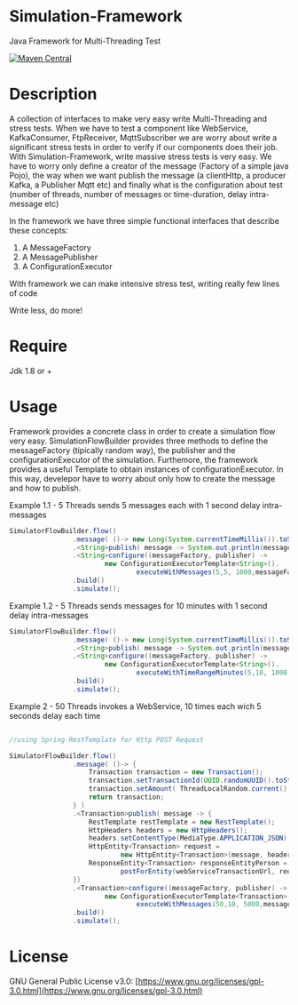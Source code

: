 Simulation-Framework
======================
Java Framework for Multi-Threading Test

[![Maven Central](https://maven-badges.herokuapp.com/maven-central/com.github.salvatore-lanzini/simulation-framework/badge.svg)](https://maven-badges.herokuapp.com/maven-central/com.github.salvatore-lanzini/simulation-framework)

Description
=======
A collection of interfaces to make very easy write Multi-Threading and stress tests.
When we have to test a component like WebService, KafkaConsumer, FtpReceiver, MqttSubscriber
we are worry about write a significant stress tests in order to verify if our components
does their job.
With Simulation-Framework, write massive stress tests is very easy.
We have to worry only define a creator of the message (Factory of a simple java Pojo), the way when we want
publish the message (a clientHttp, a producer Kafka, a Publisher Mqtt etc) and finally what is the
configuration about test (number of threads, number of messages or time-duration, delay intra-message etc)

In the framework we have three simple functional interfaces that describe these concepts:

1) A MessageFactory
2) A MessagePublisher
3) A ConfigurationExecutor

With framework we can make intensive stress test, writing really few lines of code

Write less, do more!

Require
=======
Jdk 1.8 or +

Usage
=======
Framework provides a concrete class in order to create a simulation flow very easy.
SimulationFlowBuilder provides three methods to define the messageFactory (tipically random way), the publisher and
the configurationExecutor of the simulation.
Furthemore, the framework provides a useful Template to obtain instances of configurationExecutor.
In this way, develepor have to worry about only how to create the message and how to publish.


Example 1.1 - 5 Threads sends 5 messages each with 1 second delay intra-messages

```java
SimulatorFlowBuilder.flow()
                .message( ()-> new Long(System.currentTimeMillis()).toString() ) //define a messageFactory
                .<String>publish( message -> System.out.println(message)) //define a messagePublisher
                .<String>configure((messageFactory, publisher) ->
                        new ConfigurationExecutorTemplate<String>().
                                executeWithMessages(5,5, 1000,messageFactory,publisher)) //define a configurationExecutor very easy with ConfigurationExecutorTemplate
                .build()
                .simulate();
```             
   
Example 1.2 - 5 Threads sends messages for 10 minutes with 1 second delay intra-messages

```java
SimulatorFlowBuilder.flow()
                .message( ()-> new Long(System.currentTimeMillis()).toString() ) 
                .<String>publish( message -> System.out.println(message)) 
                .<String>configure((messageFactory, publisher) ->
                        new ConfigurationExecutorTemplate<String>().
                                executeWithTimeRangeMinutes(5,10, 1000,messageFactory,publisher)) 
                .build()
                .simulate();
```  

Example 2 - 50 Threads invokes a WebService, 10 times each wich 5 seconds delay each time

```java

//using Spring RestTemplate for Http POST Request

SimulatorFlowBuilder.flow()
                .message( ()-> {
                    Transaction transaction = new Transaction();
                    transaction.setTransactionId(UUID.randomUUID().toString());
                    transaction.setAmount( ThreadLocalRandom.current().nextDouble(0.0, 10000.0) );
                    return transaction;
                } )
                .<Transaction>publish( message -> {
                    RestTemplate restTemplate = new RestTemplate();
                    HttpHeaders headers = new HttpHeaders();
                    headers.setContentType(MediaType.APPLICATION_JSON);
                    HttpEntity<Transaction> request =
                            new HttpEntity<Transaction>(message, headers);
                    ResponseEntity<Transaction> responseEntityPerson = restTemplate.
                            postForEntity(webServiceTransactionUrl, request, Transaction.class);
                })
                .<Transaction>configure((messageFactory, publisher) ->
                        new ConfigurationExecutorTemplate<Transaction>().
                                executeWithMessages(50,10, 5000,messageFactory,publisher))
                .build()
                .simulate();

```

License
======
GNU General Public License v3.0: 
[https://www.gnu.org/licenses/gpl-3.0.html](https://www.gnu.org/licenses/gpl-3.0.html)
